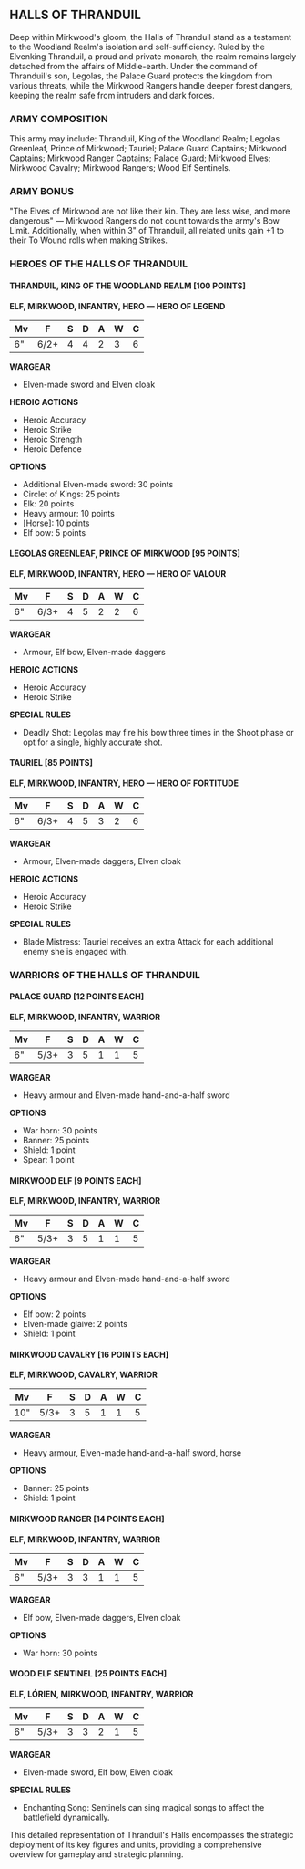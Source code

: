 ﻿## HALLS OF THRANDUIL

Deep within Mirkwood's gloom, the Halls of Thranduil stand as a testament to the Woodland Realm's isolation and self-sufficiency. Ruled by the Elvenking Thranduil, a proud and private monarch, the realm remains largely detached from the affairs of Middle-earth. Under the command of Thranduil's son, Legolas, the Palace Guard protects the kingdom from various threats, while the Mirkwood Rangers handle deeper forest dangers, keeping the realm safe from intruders and dark forces.

### ARMY COMPOSITION

This army may include: Thranduil, King of the Woodland Realm; Legolas Greenleaf, Prince of Mirkwood; Tauriel; Palace Guard Captains; Mirkwood Captains; Mirkwood Ranger Captains; Palace Guard; Mirkwood Elves; Mirkwood Cavalry; Mirkwood Rangers; Wood Elf Sentinels.

### ARMY BONUS

"The Elves of Mirkwood are not like their kin. They are less wise, and more dangerous" — Mirkwood Rangers do not count towards the army's Bow Limit. Additionally, when within 3" of Thranduil, all related units gain +1 to their To Wound rolls when making Strikes.

### HEROES OF THE HALLS OF THRANDUIL

#### THRANDUIL, KING OF THE WOODLAND REALM [100 POINTS]
**ELF, MIRKWOOD, INFANTRY, HERO — HERO OF LEGEND**

| Mv | F  | S | D | A | W | C |
|----|----|---|---|---|---|---|
| 6" | 6/2+| 4 | 4 | 2 | 3 | 6 |

**WARGEAR**
- Elven-made sword and Elven cloak

**HEROIC ACTIONS**
- Heroic Accuracy
- Heroic Strike
- Heroic Strength
- Heroic Defence

**OPTIONS**
- Additional Elven-made sword: 30 points
- Circlet of Kings: 25 points
- Elk: 20 points
- Heavy armour: 10 points
- [Horse]: 10 points
- Elf bow: 5 points

#### LEGOLAS GREENLEAF, PRINCE OF MIRKWOOD [95 POINTS]
**ELF, MIRKWOOD, INFANTRY, HERO — HERO OF VALOUR**

| Mv | F  | S | D | A | W | C |
|----|----|---|---|---|---|---|
| 6" | 6/3+| 4 | 5 | 2 | 2 | 6 |

**WARGEAR**
- Armour, Elf bow, Elven-made daggers

**HEROIC ACTIONS**
- Heroic Accuracy
- Heroic Strike

**SPECIAL RULES**
- Deadly Shot: Legolas may fire his bow three times in the Shoot phase or opt for a single, highly accurate shot.

#### TAURIEL [85 POINTS]
**ELF, MIRKWOOD, INFANTRY, HERO — HERO OF FORTITUDE**

| Mv | F  | S | D | A | W | C |
|----|----|---|---|---|---|---|
| 6" | 6/3+| 4 | 5 | 3 | 2 | 6 |

**WARGEAR**
- Armour, Elven-made daggers, Elven cloak

**HEROIC ACTIONS**
- Heroic Accuracy
- Heroic Strike

**SPECIAL RULES**
- Blade Mistress: Tauriel receives an extra Attack for each additional enemy she is engaged with.

### WARRIORS OF THE HALLS OF THRANDUIL

#### PALACE GUARD [12 POINTS EACH]
**ELF, MIRKWOOD, INFANTRY, WARRIOR**

| Mv | F  | S | D | A | W | C |
|----|----|---|---|---|---|---|
| 6" | 5/3+| 3 | 5 | 1 | 1 | 5 |

**WARGEAR**
- Heavy armour and Elven-made hand-and-a-half sword

**OPTIONS**
- War horn: 30 points
- Banner: 25 points
- Shield: 1 point
- Spear: 1 point

#### MIRKWOOD ELF [9 POINTS EACH]
**ELF, MIRKWOOD, INFANTRY, WARRIOR**

| Mv | F  | S | D | A | W | C |
|----|----|---|---|---|---|---|
| 6" | 5/3+| 3 | 5 | 1 | 1 | 5 |

**WARGEAR**
- Heavy armour and Elven-made hand-and-a-half sword

**OPTIONS**
- Elf bow: 2 points
- Elven-made glaive: 2 points
- Shield: 1 point

#### MIRKWOOD CAVALRY [16 POINTS EACH]
**ELF, MIRKWOOD, CAVALRY, WARRIOR**

| Mv | F  | S | D | A | W | C |
|----|----|---|---|---|---|---|
| 10"| 5/3+| 3 | 5 | 1 | 1 | 5 |

**WARGEAR**
- Heavy armour, Elven-made hand-and-a-half sword, horse

**OPTIONS**
- Banner: 25 points
- Shield: 1 point

#### MIRKWOOD RANGER [14 POINTS EACH]
**ELF, MIRKWOOD, INFANTRY, WARRIOR**

| Mv | F  | S | D | A | W | C |
|----|----|---|---|---|---|---|
| 6" | 5/3+| 3 | 3 | 1 | 1 | 5 |

**WARGEAR**
- Elf bow, Elven-made daggers, Elven cloak

**OPTIONS**
- War horn: 30 points

#### WOOD ELF SENTINEL [25 POINTS EACH]
**ELF, LÓRIEN, MIRKWOOD, INFANTRY, WARRIOR**

| Mv | F  | S | D | A | W | C |
|----|----|---|---|---|---|---|
| 6" | 5/3+| 3 | 3 | 2 | 1 | 5 |

**WARGEAR**
- Elven-made sword, Elf bow, Elven cloak

**SPECIAL RULES**
- Enchanting Song: Sentinels can sing magical songs to affect the battlefield dynamically.

This detailed representation of Thranduil's Halls encompasses the strategic deployment of its key figures and units, providing a comprehensive overview for gameplay and strategic planning.
